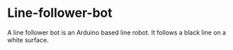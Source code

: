 # Line-follower-bot
A line follower bot is an Arduino based line  robot. It follows a black line on a white surface.
